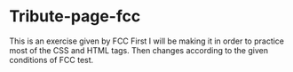 # Tribute-page-fcc
This is an exercise given by FCC
First I will be making it in order to practice most of the CSS and HTML tags.
Then changes according to the given conditions of FCC test.
